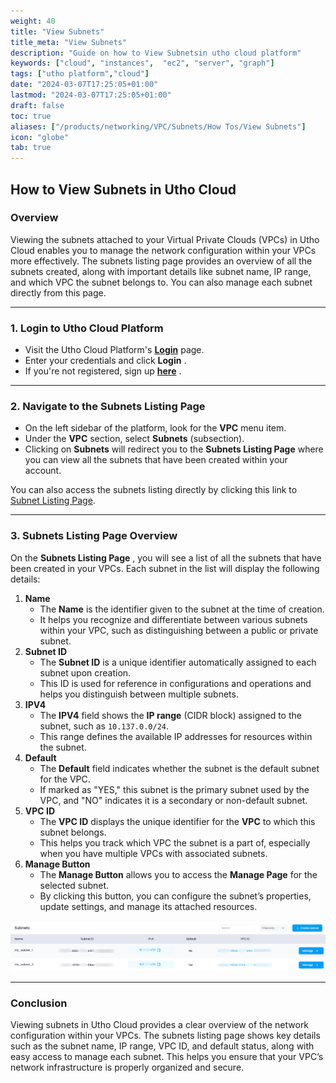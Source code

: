 ```yaml
---
weight: 40
title: "View Subnets"
title_meta: "View Subnets"
description: "Guide on how to View Subnetsin utho cloud platform"
keywords: ["cloud", "instances",  "ec2", "server", "graph"]
tags: ["utho platform","cloud"]
date: "2024-03-07T17:25:05+01:00"
lastmod: "2024-03-07T17:25:05+01:00"
draft: false
toc: true
aliases: ["/products/networking/VPC/Subnets/How Tos/View Subnets"]
icon: "globe"
tab: true
---
```




## **How to View Subnets in Utho Cloud**

### **Overview**

Viewing the subnets attached to your Virtual Private Clouds (VPCs) in Utho Cloud enables you to manage the network configuration within your VPCs more effectively. The subnets listing page provides an overview of all the subnets created, along with important details like subnet name, IP range, and which VPC the subnet belongs to. You can also manage each subnet directly from this page.

---

### **1. Login to Utho Cloud Platform**

* Visit the Utho Cloud Platform's **[Login](https://console.utho.com/login)** page.
* Enter your credentials and click  **Login** .
* If you're not registered, sign up  **[here](https://console.utho.com/signup)** .

---

### **2. Navigate to the Subnets Listing Page**

* On the left sidebar of the platform, look for the **VPC** menu item.
* Under the **VPC** section, select **Subnets** (subsection).
* Clicking on **Subnets** will redirect you to the **Subnets Listing Page** where you can view all the subnets that have been created within your account.

You can also access the subnets listing directly by clicking this link to[ Subnet Listing Page](https://console.utho.com/vpc/subnets).

---

### **3. Subnets Listing Page Overview**

On the  **Subnets Listing Page** , you will see a list of all the subnets that have been created in your VPCs. Each subnet in the list will display the following details:

1. **Name**
   * The **Name** is the identifier given to the subnet at the time of creation.
   * It helps you recognize and differentiate between various subnets within your VPC, such as distinguishing between a public or private subnet.
2. **Subnet ID**
   * The **Subnet ID** is a unique identifier automatically assigned to each subnet upon creation.
   * This ID is used for reference in configurations and operations and helps you distinguish between multiple subnets.
3. **IPV4**
   * The **IPV4** field shows the **IP range** (CIDR block) assigned to the subnet, such as `10.137.0.0/24`.
   * This range defines the available IP addresses for resources within the subnet.
4. **Default**
   * The **Default** field indicates whether the subnet is the default subnet for the VPC.
   * If marked as "YES," this subnet is the primary subnet used by the VPC, and "NO" indicates it is a secondary or non-default subnet.
5. **VPC ID**
   * The **VPC ID** displays the unique identifier for the **VPC** to which this subnet belongs.
   * This helps you track which VPC the subnet is a part of, especially when you have multiple VPCs with associated subnets.
6. **Manage Button**
   * The **Manage Button** allows you to access the **Manage Page** for the selected subnet.
   * By clicking this button, you can configure the subnet’s properties, update settings, and manage its attached resources.

![1744113408169](image/index/1744113408169.png)

---

### **Conclusion**

Viewing subnets in Utho Cloud provides a clear overview of the network configuration within your VPCs. The subnets listing page shows key details such as the subnet name, IP range, VPC ID, and default status, along with easy access to manage each subnet. This helps you ensure that your VPC’s network infrastructure is properly organized and secure.
